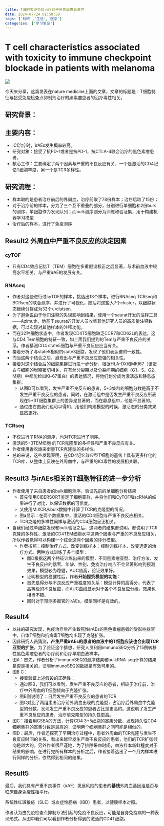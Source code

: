 ```yaml
---
title: T细胞表征免疫治疗对于黑素瘤患者毒性
date: 2024-07-24 01:58:58
tags: ['科研','生信','医学']
categories: ['学习笔记']
---
```

# T cell characteristics associated with toxicity to immune checkpoint blockade in patients with melanoma

![](https://cdn.jsdelivr.net/gh/Tan031105/Tan-Pichost@main/202407240157284.png)

今天来分享，这篇发表在nature medicine上面的文章，文章的标题是：T细胞特征与接受免疫检查点抑制剂治疗的黑素瘤患者的治疗毒性相关。

## 研究背景：

## 主要内容：

* ICI治疗时，irAEs发生概率较高。
* 研究对象：接受了抗PD-1或者是抗PD-1，抗CTLA-4联合治疗的黑色素瘤患者。         
* 核心工作：主要确定了两个因素与严重的不良反应有关，一个是激活的CD4记忆T细胞丰度，另一个是TCR多样性。

## 研究流程：

* 样本取的是患者治疗前后的外周血，治疗前取了78份样本；治疗后取了15份；
* 对于治疗前的样本，分为了三个互不重叠的部分，分别进行单细胞和2份bulk的测序，单细胞作为发现队列；而bulk测序则分为训练和验证集，用于构建机器学习模型
* 治疗后的样本，进行了免疫测序

## 

## Result2 外周血中严重不良反应的决定因素

### cyTOF
* 只有CD4效应记忆T（TEM）细胞在多重假设校正之后显著，与术前血液中较高水平相关，与严重irAE的发展有关。

### RNAseq

* 作者对这些进行过cyTOF的样本，挑选出13个样本，进行RNAseq TCRseq和BCRseq的联合测序，并进行了可视化，随后将这些大7个cluster，以细胞状态继续分群成为32个小clutser。
* 为了避免说由于他们注释的失误影响到结果，使用一个seurat开发的注释工具——Azimuth，他基于seurat的开发人员收集其他研究人员的高质量注释数据，可以实现对其他样本的注释功能。
* 而在32种细胞状态中，作者发现CD4T5细胞缺乏CCR7和CD62L的表达，这与CD4 Tem细胞的特征一致，如上面我们提到的Tem与严重不良反应的关系，作者猜测CD4 state5细胞与严重不良反应应当有关。
* 接着分析了与state5相似的state3细胞，发现了他们表达谱的一致性。
* 而当这两个结合之后，展现出与严重不良反应更强的相关性。
* 接着对这个结合后的细胞集群进行进一步分析，根据HLA-DX和MKI67（该蛋白与细胞的增殖密切相关，在有丝分裂期以及分裂间期的细胞（G1、S、G2、M期）中都能检出Ki-67蛋白）的表达情况，将他们划分成为激活态和静息态集群。
  * 从图D可以看到，发生严重不良反应的患者，5+3集群的细胞分数是高于不发生严重不良反应的患者。同时，在激活组中是否发生严重不良反应所表现在5+3T细胞集群上的差异是显著的，而在静息组中，他是不显著的。
  * 通过由右图我们也可以得知，用他们构建模型的时候，激活态的分类效果显然更好。


### TCRseq

* 不仅进行了RNA的测序，也对TCR进行了测序。
* 激活的5+3TEM细胞 的TCR克隆型的多样性和严重不良反应有关。
* 作者使用香农熵来衡量TCR克隆型的多样性。
* 总的来说，这些发现表明，在CD4记忆效应型T细胞的基线上具有更多样化的TCR库，从整体上反映在外周血中，与严重的ICI毒性的发展相关联。

## Result3 与irAEs相关的T细胞特征的进一步分析

* 作者使用了来自患者的bulk细胞测序，验证先前的单细胞分析结果
  * 首先使用CIBERSORT鉴定了细胞亚群，并将他们和CyTOF和scRNA的结果进行了对比，以保证数据的可信度。
  * 又使用MiXCR从bulk数据中计算了TCR的克隆型的情况。
  * 图a显示：在两个数据集中，激活的CD4细胞与严重不良反应相关。
  * TCR克隆的多样性同样与激活的CD4细胞呈正相关。
* 当我们经过单细胞发现和bulk验证之后，这两者的结果都说明，都说明了TCR克隆的多样性、激活的CD4TEM细胞水平这两个因素与严重的不良反应相关，所以作者觉得可以构建一个综合这两个因素的评分模型。
  * 作者按照：控制治疗方式，改变训练样本；控制训练样本，改变选定的治疗方式。两种方式训练了多个模型：
    * 图D根据这两个特征训练出来的模型，不同黑素瘤亚型、治疗方法、发生不良反应的器官、年龄、性别、免疫治疗响应不会显著影响到预测效果，模型较为稳健，AUC值高，验证效果好。
    * 证明模型的稳健性后，作者**开始探究模型的功能：**
    * 首先是得分与不良反应严重程度的关系：模型计算的高得分，代表了高等级的不良反应，而AUC曲线显示对于各个不良反应分级，效果也相当不错。
    * 同时对于预测多器官的irAEs，模型同样是有效的。

## Result4

* 以往的研究发现，免疫治疗后产生致死性irAEs的黑色素瘤患者的受影响器官中，自体T细胞和抗病毒T细胞均出现了克隆扩张。
* 因此研究人员猜测，**产生严重irAEs的患者的血液中的T细胞应该也会出现TCR亚型的扩张**。为了验证这个猜想，研究人员利用immunoSEQ分析了15例转移性黑色素瘤患者的治疗前和治疗早期血液样本。
* 图A：首先，作者分析了immunoSEQ的测序结果和bulkRNA-seq计算的结果是否是相关的，证明immunoSEQ的数据是有效可用的。
* 图B C：
  * 接着验证上述假设的正确性：
  * 通过图B，我们可以看到，发生严重不良反应的患者，相较于治疗前，治疗中外周血的T细胞倾向于克隆扩张。
  * 图B则说明了：日后发生严重不良反应的患者的TCR
  * 图C对比了两组患者治疗前外周血出现的克隆型，占治疗后外周血中克隆型的分数，发现发生严重不良反应的患者占比是更高的。这说明了发生严重不良反应的患者，治疗前克隆型的持久性更高。
* 图C：接着用GSEA的方法，计算CD4 3+5细胞的富集分数，发现持久性CD4细胞集群的富集分数是最高的，证明两个细胞集群之间可能是相似的。
* 图D：最后，作者还探究了早期治疗过程中，患者外周血的TCR克隆与发生不良反应时间的关系，看出来越早发生严重不良反应的患者，他们的TCR扩张倾向是越大的。另外作者很严谨地，为了排除采血时间，血液样本新鲜程度对于结果的影响，在进行完所有样本的分析之后，作者接着选出了一个月内样本进行同样的分析，依然得到相同的结果。

## Result5 

最后，我们具有严重不良事件（irAE）发展风险的患者的**基线**外周血基因组是否与临床自身免疫性相平行。

系统性红斑狼疮（SLE）或炎症性肠病（IBD）患者，以健康样本对照。

作者认为由免疫检查点抑制疗法引起的免疫不良反应，可能是自身免疫病的一种表现形式。从图中我们可以看到作者分析得到的激活的CD4T细胞。